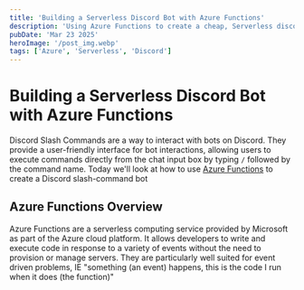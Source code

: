 ```yaml
---
title: 'Building a Serverless Discord Bot with Azure Functions'
description: 'Using Azure Functions to create a cheap, Serverless discord bot'
pubDate: 'Mar 23 2025'
heroImage: '/post_img.webp'
tags: ['Azure', 'Serverless', 'Discord']
---
```


# Building a Serverless Discord Bot with Azure Functions

Discord Slash Commands are a way to interact with bots on Discord. They provide a user-friendly interface for bot interactions, allowing users to execute commands directly from the chat input box by typing `/` followed by the command name. Today we'll look at how to use [Azure Functions](https://azure.microsoft.com/en-us/products/functions/) to create a Discord slash-command bot

## Azure Functions Overview

Azure Functions are a serverless computing service provided by Microsoft as part of the Azure cloud platform. It allows developers to write and execute code in response to a variety of events without the need to provision or manage servers. They are particularly well suited for event driven problems, IE "something (an event) happens, this is the code I run when it does (the function)"
